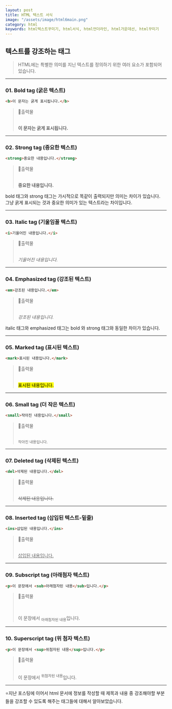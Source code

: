 ```yaml
---
layout: post
title: HTML 텍스트 서식
image: "/assets/image/html6main.png"
category: html
keywords: html텍스트꾸미기, html서식, html언더라인, html가운데선, html꾸미기
---
```


<h2 class="posth2"> 텍스트를 강조하는 태그 </h2>

> HTML에는 특별한 의미를 지닌 텍스트를 정의하기 위한 여러 요소가 포함되어 있습니다.

<hr>

<h3 class="post__h3__style">
<span class="post__htag__numbering">01.</span> Bold tag (굵은 텍스트)
</h3>

```html
<b>이 문자는 굵게 표시됩니다.</b>
```

> &#128205;출력물
> <br><br>
>
> <b>이 문자는 굵게 표시됩니다.</b>

<hr>

<h3 class="post__h3__style">
<span class="post__htag__numbering">02.</span> Strong tag (중요한 텍스트)
</h3>

```html
<strong>중요한 내용입니다.</strong>
```

> &#128205;출력물
> <br><br>
>
> <strong>중요한 내용입니다.</strong>

<p class="p__smargin">bold 태그와 strong 태그는 가시적으로 똑같이 출력되지만 의미는 차이가 있습니다.<br>
그냥 굵게 표시되는 것과 중요한 의미가 있는 텍스트라는 차이입니다.</p>
<hr>

<h3 class="post__h3__style">
<span class="post__htag__numbering">03.</span> Italic tag (기울임꼴 텍스트)
</h3>

```html
<i>기울어진 내용입니다.</i>
```

> &#128205;출력물
> <br><br>
>
> <i>기울어진 내용입니다.</i>

<hr>

<h3 class="post__h3__style">
<span class="post__htag__numbering">04.</span> Emphasized tag (강조된 텍스트)
</h3>

```html
<em>강조된 내용입니다.</em>
```

> &#128205;출력물
> <br><br>
>
> <em>강조된 내용입니다.</em>

italic 태그와 emphasized 태그는 bold 와 strong 태그와 동일한 차이가 있습니다.

<hr>

<h3 class="post__h3__style">
<span class="post__htag__numbering">05.</span> Marked tag (표시된 텍스트)
</h3>

```html
<mark>표시된 내용입니다.</mark>
```

> &#128205;출력물
> <br><br>
>
> <mark>표시된 내용입니다.</mark>

<hr>

<h3 class="post__h3__style">
<span class="post__htag__numbering">06.</span> Small tag (더 작은 텍스트)
</h3>

```html
<small>작아진 내용입니다.</small>
```

> &#128205;출력물
> <br><br>
>
> <small>작아진 내용입니다.</small>

<hr>

<h3 class="post__h3__style">
<span class="post__htag__numbering">07.</span> Deleted tag (삭제된 텍스트)
</h3>

```html
<del>삭제된 내용입니다.</del>
```

> &#128205;출력물
> <br><br>
>
> <del>삭제된 내용입니다.</del>

<hr>

<h3 class="post__h3__style">
<span class="post__htag__numbering">08.</span> Inserted tag (삽입된 텍스트-밑줄)
</h3>

```html
<ins>삽입된 내용입니다.</ins>
```

> &#128205;출력물
> <br><br>
>
> <ins>삽입된 내용입니다.</ins>

<hr>

<h3 class="post__h3__style">
<span class="post__htag__numbering">09.</span> Subscript tag (아래첨자 텍스트)
</h3>

```html
<p>이 문장에서 <sub>아래첨자된 내용</sub>입니다.</p>
```

> &#128205;출력물  
> <br /><br />
>
> <p>이 문장에서 <sub>아래첨자된 내용</sub>입니다.</p>

<hr />

<h3 class="post__h3__style">
  <span class="post__htag__numbering">10.</span> Superscript tag (위 첨자
  텍스트)
</h3>

```html
<p>이 문장에서 <sup>위첨자된 내용</sup>입니다.</p>
```

> &#128205;출력물
> <br><br>
>
> <p>이 문장에서 <sup>위첨자된 내용</sup>입니다.</p>

<hr>

⭐️지난 포스팅에 이어서 html 문서에 정보를 작성할 때 제목과 내용 중 강조해야할 부분들을 강조할 수 있도록 해주는 태그들에 대해서 알아보았습니다.

<!-- <h3 class="post__h3__style">
<span class="post__htag__numbering">Tip.</span> 몇가지 정리 사항.
</h3>

- 항상 소문자를 사용하는 것이 좋다.
- 속성값 따옴표가 필수는 아니지만 인용하는 것이 좋다.
- 큰따옴표와 작은따옴표 둘 다 사용가능하나 둘 다 사용해야하는경우 교차 사용한다. -->

<!-- <p class="pafterhr">
</p> -->
